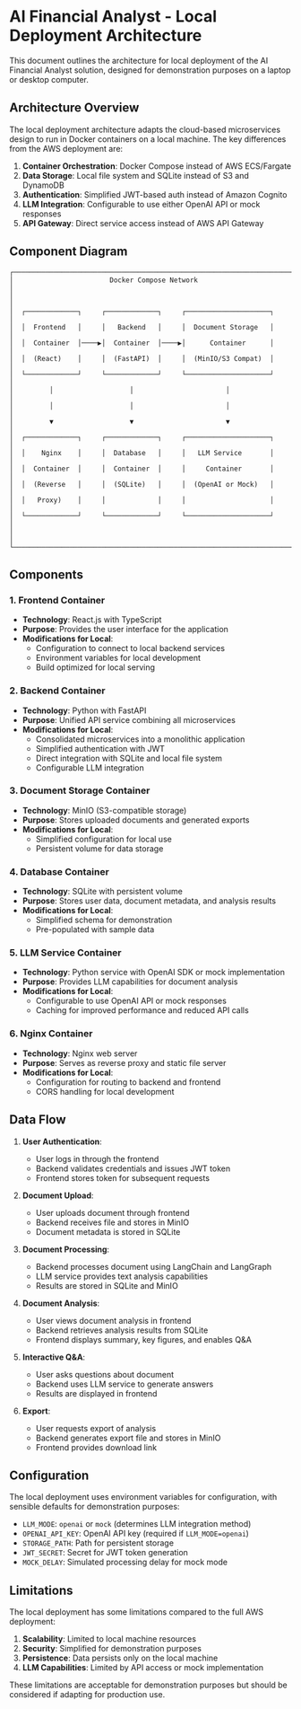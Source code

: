 # AI Financial Analyst - Local Deployment Architecture

This document outlines the architecture for local deployment of the AI Financial Analyst solution, designed for demonstration purposes on a laptop or desktop computer.

## Architecture Overview

The local deployment architecture adapts the cloud-based microservices design to run in Docker containers on a local machine. The key differences from the AWS deployment are:

1. **Container Orchestration**: Docker Compose instead of AWS ECS/Fargate
2. **Data Storage**: Local file system and SQLite instead of S3 and DynamoDB
3. **Authentication**: Simplified JWT-based auth instead of Amazon Cognito
4. **LLM Integration**: Configurable to use either OpenAI API or mock responses
5. **API Gateway**: Direct service access instead of AWS API Gateway

## Component Diagram

```
┌─────────────────────────────────────────────────────────────────────┐
│                        Docker Compose Network                       │
│                                                                     │
│  ┌─────────────┐     ┌─────────────┐     ┌─────────────────────┐    │
│  │  Frontend   │     │   Backend   │     │  Document Storage   │    │
│  │  Container  │────▶│  Container  │────▶│      Container      │    │
│  │  (React)    │     │  (FastAPI)  │     │  (MinIO/S3 Compat)  │    │
│  └─────────────┘     └─────────────┘     └─────────────────────┘    │
│         │                   │                       │               │
│         │                   │                       │               │
│         ▼                   ▼                       ▼               │
│  ┌─────────────┐     ┌─────────────┐     ┌─────────────────────┐    │
│  │    Nginx    │     │  Database   │     │   LLM Service       │    │
│  │  Container  │     │  Container  │     │     Container       │    │
│  │  (Reverse   │     │  (SQLite)   │     │  (OpenAI or Mock)   │    │
│  │   Proxy)    │     │             │     │                     │    │
│  └─────────────┘     └─────────────┘     └─────────────────────┘    │
│                                                                     │
└─────────────────────────────────────────────────────────────────────┘
```

## Components

### 1. Frontend Container

- **Technology**: React.js with TypeScript
- **Purpose**: Provides the user interface for the application
- **Modifications for Local**:
  - Configuration to connect to local backend services
  - Environment variables for local development
  - Build optimized for local serving

### 2. Backend Container

- **Technology**: Python with FastAPI
- **Purpose**: Unified API service combining all microservices
- **Modifications for Local**:
  - Consolidated microservices into a monolithic application
  - Simplified authentication with JWT
  - Direct integration with SQLite and local file system
  - Configurable LLM integration

### 3. Document Storage Container

- **Technology**: MinIO (S3-compatible storage)
- **Purpose**: Stores uploaded documents and generated exports
- **Modifications for Local**:
  - Simplified configuration for local use
  - Persistent volume for data storage

### 4. Database Container

- **Technology**: SQLite with persistent volume
- **Purpose**: Stores user data, document metadata, and analysis results
- **Modifications for Local**:
  - Simplified schema for demonstration
  - Pre-populated with sample data

### 5. LLM Service Container

- **Technology**: Python service with OpenAI SDK or mock implementation
- **Purpose**: Provides LLM capabilities for document analysis
- **Modifications for Local**:
  - Configurable to use OpenAI API or mock responses
  - Caching for improved performance and reduced API calls

### 6. Nginx Container

- **Technology**: Nginx web server
- **Purpose**: Serves as reverse proxy and static file server
- **Modifications for Local**:
  - Configuration for routing to backend and frontend
  - CORS handling for local development

## Data Flow

1. **User Authentication**:
   - User logs in through the frontend
   - Backend validates credentials and issues JWT token
   - Frontend stores token for subsequent requests

2. **Document Upload**:
   - User uploads document through frontend
   - Backend receives file and stores in MinIO
   - Document metadata is stored in SQLite

3. **Document Processing**:
   - Backend processes document using LangChain and LangGraph
   - LLM service provides text analysis capabilities
   - Results are stored in SQLite and MinIO

4. **Document Analysis**:
   - User views document analysis in frontend
   - Backend retrieves analysis results from SQLite
   - Frontend displays summary, key figures, and enables Q&A

5. **Interactive Q&A**:
   - User asks questions about document
   - Backend uses LLM service to generate answers
   - Results are displayed in frontend

6. **Export**:
   - User requests export of analysis
   - Backend generates export file and stores in MinIO
   - Frontend provides download link

## Configuration

The local deployment uses environment variables for configuration, with sensible defaults for demonstration purposes:

- `LLM_MODE`: `openai` or `mock` (determines LLM integration method)
- `OPENAI_API_KEY`: OpenAI API key (required if `LLM_MODE=openai`)
- `STORAGE_PATH`: Path for persistent storage
- `JWT_SECRET`: Secret for JWT token generation
- `MOCK_DELAY`: Simulated processing delay for mock mode

## Limitations

The local deployment has some limitations compared to the full AWS deployment:

1. **Scalability**: Limited to local machine resources
2. **Security**: Simplified for demonstration purposes
3. **Persistence**: Data persists only on the local machine
4. **LLM Capabilities**: Limited by API access or mock implementation

These limitations are acceptable for demonstration purposes but should be considered if adapting for production use.

